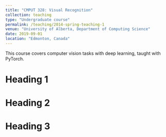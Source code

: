 ```yaml
---
title: "CMPUT 328: Visual Recognition"
collection: teaching
type: "Undergraduate course"
permalink: /teaching/2014-spring-teaching-1
venue: "University of Alberta, Department of Computing Science"
date: 2019-09-01
location: "Edmonton, Canada"
---
```


This course covers computer vision tasks with deep learning, taught with PyTorch.

Heading 1
======

Heading 2
======

Heading 3
======


